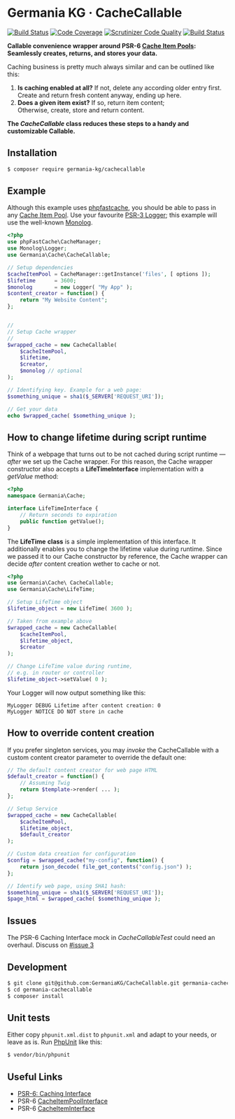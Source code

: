 # Germania KG · CacheCallable

[![Build Status](https://travis-ci.org/GermaniaKG/CacheCallable.svg?branch=master)](https://travis-ci.org/GermaniaKG/CacheCallable)
[![Code Coverage](https://scrutinizer-ci.com/g/GermaniaKG/CacheCallable/badges/coverage.png)](https://scrutinizer-ci.com/g/GermaniaKG/CacheCallable/)
[![Scrutinizer Code Quality](https://scrutinizer-ci.com/g/GermaniaKG/CacheCallable/badges/quality-score.png)](https://scrutinizer-ci.com/g/GermaniaKG/CacheCallable/)
[![Build Status](https://scrutinizer-ci.com/g/GermaniaKG/CacheCallable/badges/build.png?b=master)](https://scrutinizer-ci.com/g/GermaniaKG/CacheCallable/build-status/master)


**Callable convenience wrapper around PSR-6 [Cache Item Pools](http://www.php-fig.org/psr/psr-6/#cacheitempoolinterface): Seamlessly creates, returns, and stores your data.**

Caching business is pretty much always similar and can be outlined like this: 

1. **Is caching enabled at all?**  If not, delete any according older entry first.  
	Create and return fresh content anyway, ending up here.
2.  **Does a given item exist?** If so, return item content;  
	Otherwise, create, store and return content.

**The *CacheCallable* class reduces these steps to a handy and customizable Callable.**

## Installation

```bash
$ composer require germania-kg/cachecallable
```


## Example
Although this example uses [phpfastcache](http://www.phpfastcache.com/), you should be able to pass in any [Cache Item Pool](http://www.php-fig.org/psr/psr-6/#cacheitempoolinterface). Use your favourite  [PSR-3 Logger](https://github.com/php-fig/fig-standards/blob/master/accepted/PSR-3-logger-interface.md#3-psrlogloggerinterface); this example will use the well-known [Monolog](https://github.com/Seldaek/monolog). 

```php
<?php
use phpFastCache\CacheManager;
use Monolog\Logger;
use Germania\Cache\CacheCallable;

// Setup dependencies
$cacheItemPool = CacheManager::getInstance('files', [ options ]);
$lifetime      = 3600;
$monolog       = new Logger( "My App" );
$content_creator = function() {
	return "My Website Content";
};


//
// Setup Cache wrapper
// 
$wrapped_cache = new CacheCallable(
	$cacheItemPool,
	$lifetime,
	$creator,
	$monolog // optional
);

// Identifying key. Example for a web page:
$something_unique = sha1($_SERVER['REQUEST_URI']);

// Get your data
echo $wrapped_cache( $something_unique );
```

## How to change lifetime during script runtime

Think of a webpage that turns out to be not cached during script runtime — *after* we set up the Cache wrapper. For this reason, the Cache wrapper constructor also accepts a **LifeTimeInterface** implementation with a *getValue* method:

```php
<?php
namespace Germania\Cache;

interface LifeTimeInterface {
	// Return seconds to expiration
	public function getValue();
}
```

The **LifeTime** **class** is a simple implementation of this interface. It additionally enables you to change the lifetime value during runtime. Since we passed it to our Cache constructor by reference, the Cache wrapper can decide *after* content creation wether to cache or not.

```php
<?php
use Germania\Cache\ CacheCallable;
use Germania\Cache\LifeTime;

// Setup LifeTime object
$lifetime_object = new LifeTime( 3600 );

// Taken from example above
$wrapped_cache = new CacheCallable(
	$cacheItemPool,
	$lifetime_object,
	$creator
);

// Change LifeTime value during runtime, 
// e.g. in router or controller
$lifetime_object->setValue( 0 );
```

Your Logger will now output something like this:

```
MyLogger DEBUG Lifetime after content creation: 0
MyLogger NOTICE DO NOT store in cache
```

## How to override content creation

If you prefer singleton services, you may *invoke* the CacheCallable with a custom content creator parameter to override the default one:

```php
// The default content creator for web page HTML
$default_creator = function() {
	// Assuming Twig
	return $template->render( ... );
};

// Setup Service
$wrapped_cache = new CacheCallable(
    $cacheItemPool,
    $lifetime_object,
    $default_creator
);

// Custom data creation for configuration
$config = $wrapped_cache("my-config", function() {
	return json_decode( file_get_contents("config.json") );
};

// Identify web page, using SHA1 hash:
$something_unique = sha1($_SERVER['REQUEST_URI']);
$page_html = $wrapped_cache( $something_unique );
```


## Issues

The PSR-6 Caching Interface mock in *CacheCallableTest* could need an overhaul. Discuss on [#issue 3][i3]

[i0]: https://github.com/GermaniaKG/CacheCallable/issues 
[i3]: https://github.com/GermaniaKG/CacheCallable/issues/3

## Development

```bash
$ git clone git@github.com:GermaniaKG/CacheCallable.git germania-cachecallable
$ cd germania-cachecallable
$ composer install
```

## Unit tests

Either copy `phpunit.xml.dist` to `phpunit.xml` and adapt to your needs, or leave as is. 
Run [PhpUnit](https://phpunit.de/) like this:

```bash
$ vendor/bin/phpunit
```




## Useful Links

- [PSR-6: Caching Interface](http://www.php-fig.org/psr/psr-6/)
- PSR-6 [CacheItemPoolInterface](http://www.php-fig.org/psr/psr-6/#cacheitempoolinterface)
- PSR-6 [CacheItemInterface](http://www.php-fig.org/psr/psr-6/#cacheiteminterface)





